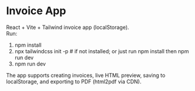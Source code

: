 # Invoice App

React + Vite + Tailwind invoice app (localStorage).  
Run:

1. npm install
2. npx tailwindcss init -p   # if not installed; or just run npm install then npm run dev
3. npm run dev

The app supports creating invoices, live HTML preview, saving to localStorage, and exporting to PDF (html2pdf via CDN).
